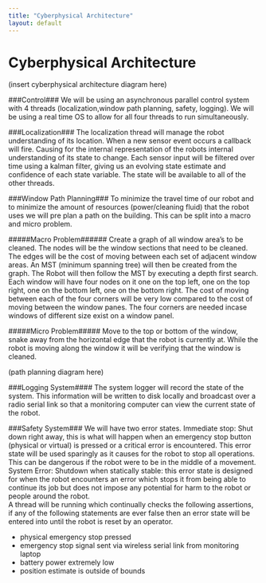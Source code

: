 ```yaml
---
title: "Cyberphysical Architecture"
layout: default
---
```


# Cyberphysical Architecture #

(insert cyberphysical architecture diagram here)

###Control###
We will be using an asynchronous parallel control system with 4 threads (localization,window path planning, safety, logging).  We will be using a real time OS to allow for all four threads to run simultaneously.

###Localization###
The localization thread will manage the robot understanding of its location.  When a new sensor event occurs a callback will fire.  Causing for the internal representation of the robots internal understanding of its state to change.  Each sensor input will be filtered over time using a kalman filter, giving us an evolving state estimate and confidence of each state variable.   The state will be available to all of the other threads. 

###Window Path Planning###
To minimize the travel time of our robot and to minimize the amount of resources (power/cleaning fluid) that the robot uses we will pre plan a path on the building.    This can be split into a macro and micro problem.

#####Macro Problem######
Create a graph of all window area’s to be cleaned.  The nodes will be the window sections that need to be cleaned.  The edges will be the cost of moving between each set of adjacent window areas.  An MST (minimum spanning tree)  will then be created from the graph.  The Robot will then follow the MST by executing a depth first search.  Each window will have four nodes on it one on the top left, one on the top right, one on the bottom left, one on the bottom right.  The cost of moving between each of the four corners will be very low compared to the cost of moving between the window panes.  The four corners are needed incase windows of different size exist on a window panel.

#####Micro Problem#####
Move to the top or bottom of the window, snake away from the horizontal edge that the robot is currently at. While the robot is moving along the window it will be verifying that the window is cleaned. 

(path planning diagram here)
			
###Logging System####
The system logger will record the state of the system.  This information will be written to disk locally and broadcast over a radio serial link so that a monitoring computer can view the current state of the robot. 

###Safety System###
We will have two error states. Immediate stop: Shut down right away, this is what will happen when an emergency stop button (physical or virtual) is pressed or a critical error is encountered.   This error state will be used sparingly as it causes for the robot to stop all operations.  This can be dangerous if the robot were to be in the middle of a movement.  System Error: Shutdown when statically stable: this error state is designed for when the robot encounters an error which stops it from being able to continue its job but does not impose any potential for harm to the robot or people around the robot.   
A thread will be running which continually checks the following assertions, if any of the following statements are ever false then an error state will be entered into until the robot is reset by an operator. 
   - physical emergency stop pressed
  - emergency stop signal sent via wireless serial link from monitoring laptop
  - battery power extremely low
  - position estimate is outside of bounds
